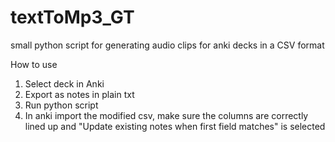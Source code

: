 # textToMp3_GT
small python script for generating audio clips for anki decks in a CSV format

How to use
1. Select deck in Anki
2. Export as notes in plain txt
3. Run python script
4. In anki import the modified csv, make sure the columns are correctly lined up and "Update existing notes when first field matches" is selected
